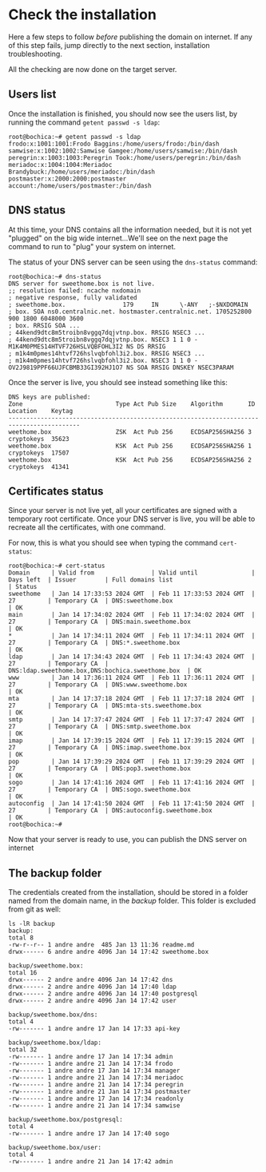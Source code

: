 # Check the installation

Here a few steps to follow _before_ publishing the domain on internet. If any of this step fails, jump directly to the
next section, installation troubleshooting.

All the checking are now done on the target server.

## Users list

Once the installation is finished, you should now see the users list, by running the command `getent passwd -s ldap`:

```plain
root@bochica:~# getent passwd -s ldap
frodo:x:1001:1001:Frodo Baggins:/home/users/frodo:/bin/dash
samwise:x:1002:1002:Samwise Gamgee:/home/users/samwise:/bin/dash
peregrin:x:1003:1003:Peregrin Took:/home/users/peregrin:/bin/dash
meriadoc:x:1004:1004:Meriadoc Brandybuck:/home/users/meriadoc:/bin/dash
postmaster:x:2000:2000:postmaster account:/home/users/postmaster:/bin/dash
```

## DNS status

At this time, your DNS contains all the information needed, but it is not yet "plugged" on the big wide internet...We'll
see on the next page the command to run to "plug" your system on internet.

The status of your DNS server can be seen using the `dns-status` command:

```plain
root@bochica:~# dns-status
DNS server for sweethome.box is not live.
;; resolution failed: ncache nxdomain
; negative response, fully validated
; sweethome.box.                179     IN      \-ANY   ;-$NXDOMAIN
; box. SOA ns0.centralnic.net. hostmaster.centralnic.net. 1705252800 900 1800 6048000 3600
; box. RRSIG SOA ...
; 44kend9dtc8m5troibn8vggq7dqjvtnp.box. RRSIG NSEC3 ...
; 44kend9dtc8m5troibn8vggq7dqjvtnp.box. NSEC3 1 1 0 - M1K4M0PMES14HTVF726HSLVQBFOHL3I2 NS DS RRSIG
; m1k4m0pmes14htvf726hslvqbfohl3i2.box. RRSIG NSEC3 ...
; m1k4m0pmes14htvf726hslvqbfohl3i2.box. NSEC3 1 1 0 - OV2J9819PPF66UJFCBMB33GI392HJ1O7 NS SOA RRSIG DNSKEY NSEC3PARAM
```

Once the server is live, you should see instead something like this:

```plain
DNS keys are published:
Zone                          Type Act Pub Size    Algorithm       ID   Location    Keytag
------------------------------------------------------------------------------------------
weethome.box                  ZSK  Act Pub 256     ECDSAP256SHA256 3    cryptokeys  35623
weethome.box                  KSK  Act Pub 256     ECDSAP256SHA256 1    cryptokeys  17507
weethome.box                  KSK  Act Pub 256     ECDSAP256SHA256 2    cryptokeys  41341
```

## Certificates status

Since your server is not live yet, all your certificates are signed with a temporary root certificate. Once your DNS
server is live, you will be able to recreate all the certificates, with one command.

For now, this is what you should see when typing the command `cert-status`:

```plain
root@bochica:~# cert-status
Domain      | Valid from                | Valid until               | Days left  | Issuer        | Full domains list                                 | Status
sweethome   | Jan 14 17:33:53 2024 GMT  | Feb 11 17:33:53 2024 GMT  | 27         | Temporary CA  | DNS:sweethome.box                                 | OK
main        | Jan 14 17:34:02 2024 GMT  | Feb 11 17:34:02 2024 GMT  | 27         | Temporary CA  | DNS:main.sweethome.box                            | OK
*           | Jan 14 17:34:11 2024 GMT  | Feb 11 17:34:11 2024 GMT  | 27         | Temporary CA  | DNS:*.sweethome.box                               | OK
ldap        | Jan 14 17:34:43 2024 GMT  | Feb 11 17:34:43 2024 GMT  | 27         | Temporary CA  | DNS:ldap.sweethome.box,DNS:bochica.sweethome.box  | OK
www         | Jan 14 17:36:11 2024 GMT  | Feb 11 17:36:11 2024 GMT  | 27         | Temporary CA  | DNS:www.sweethome.box                             | OK
mta         | Jan 14 17:37:18 2024 GMT  | Feb 11 17:37:18 2024 GMT  | 27         | Temporary CA  | DNS:mta-sts.sweethome.box                         | OK
smtp        | Jan 14 17:37:47 2024 GMT  | Feb 11 17:37:47 2024 GMT  | 27         | Temporary CA  | DNS:smtp.sweethome.box                            | OK
imap        | Jan 14 17:39:15 2024 GMT  | Feb 11 17:39:15 2024 GMT  | 27         | Temporary CA  | DNS:imap.sweethome.box                            | OK
pop         | Jan 14 17:39:29 2024 GMT  | Feb 11 17:39:29 2024 GMT  | 27         | Temporary CA  | DNS:pop3.sweethome.box                            | OK
sogo        | Jan 14 17:41:16 2024 GMT  | Feb 11 17:41:16 2024 GMT  | 27         | Temporary CA  | DNS:sogo.sweethome.box                            | OK
autoconfig  | Jan 14 17:41:50 2024 GMT  | Feb 11 17:41:50 2024 GMT  | 27         | Temporary CA  | DNS:autoconfig.sweethome.box                      | OK
root@bochica:~#
```

Now that your server is ready to use, you can publish the DNS server on internet

## The backup folder

The credentials created from the installation, should be stored in a folder named from the domain name, in the _backup_
folder. This folder is excluded from git as well:

```plain
ls -lR backup
backup:
total 8
-rw-r--r-- 1 andre andre  485 Jan 13 11:36 readme.md
drwx------ 6 andre andre 4096 Jan 14 17:42 sweethome.box

backup/sweethome.box:
total 16
drwx------ 2 andre andre 4096 Jan 14 17:42 dns
drwx------ 2 andre andre 4096 Jan 14 17:40 ldap
drwx------ 2 andre andre 4096 Jan 14 17:40 postgresql
drwx------ 2 andre andre 4096 Jan 14 17:42 user

backup/sweethome.box/dns:
total 4
-rw------- 1 andre andre 17 Jan 14 17:33 api-key

backup/sweethome.box/ldap:
total 32
-rw------- 1 andre andre 17 Jan 14 17:34 admin
-rw------- 1 andre andre 21 Jan 14 17:34 frodo
-rw------- 1 andre andre 17 Jan 14 17:34 manager
-rw------- 1 andre andre 21 Jan 14 17:34 meriadoc
-rw------- 1 andre andre 21 Jan 14 17:34 peregrin
-rw------- 1 andre andre 21 Jan 14 17:34 postmaster
-rw------- 1 andre andre 17 Jan 14 17:34 readonly
-rw------- 1 andre andre 21 Jan 14 17:34 samwise

backup/sweethome.box/postgresql:
total 4
-rw------- 1 andre andre 17 Jan 14 17:40 sogo

backup/sweethome.box/user:
total 4
-rw------- 1 andre andre 21 Jan 14 17:42 admin
```
